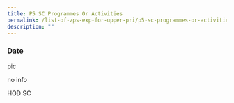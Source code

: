 ```yaml
---
title: P5 SC Programmes Or Activities
permalink: /list-of-zps-exp-for-upper-pri/p5-sc-programmes-or-activities/
description: ""
---
```

### **Date**

pic

no info

HOD SC